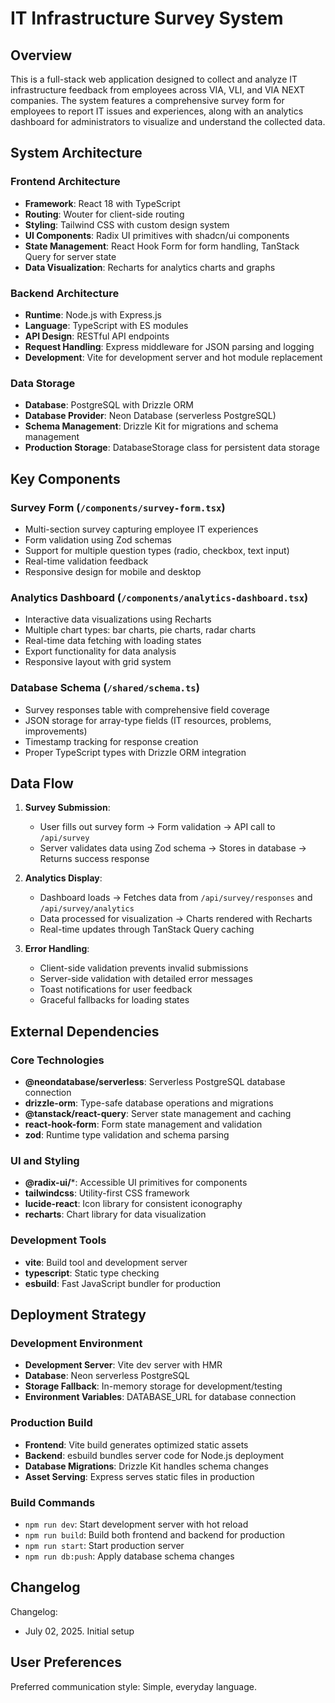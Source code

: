 # IT Infrastructure Survey System

## Overview

This is a full-stack web application designed to collect and analyze IT infrastructure feedback from employees across VIA, VLI, and VIA NEXT companies. The system features a comprehensive survey form for employees to report IT issues and experiences, along with an analytics dashboard for administrators to visualize and understand the collected data.

## System Architecture

### Frontend Architecture
- **Framework**: React 18 with TypeScript
- **Routing**: Wouter for client-side routing
- **Styling**: Tailwind CSS with custom design system
- **UI Components**: Radix UI primitives with shadcn/ui components
- **State Management**: React Hook Form for form handling, TanStack Query for server state
- **Data Visualization**: Recharts for analytics charts and graphs

### Backend Architecture
- **Runtime**: Node.js with Express.js
- **Language**: TypeScript with ES modules
- **API Design**: RESTful API endpoints
- **Request Handling**: Express middleware for JSON parsing and logging
- **Development**: Vite for development server and hot module replacement

### Data Storage
- **Database**: PostgreSQL with Drizzle ORM
- **Database Provider**: Neon Database (serverless PostgreSQL)
- **Schema Management**: Drizzle Kit for migrations and schema management
- **Production Storage**: DatabaseStorage class for persistent data storage

## Key Components

### Survey Form (`/components/survey-form.tsx`)
- Multi-section survey capturing employee IT experiences
- Form validation using Zod schemas
- Support for multiple question types (radio, checkbox, text input)
- Real-time validation feedback
- Responsive design for mobile and desktop

### Analytics Dashboard (`/components/analytics-dashboard.tsx`)
- Interactive data visualizations using Recharts
- Multiple chart types: bar charts, pie charts, radar charts
- Real-time data fetching with loading states
- Export functionality for data analysis
- Responsive layout with grid system

### Database Schema (`/shared/schema.ts`)
- Survey responses table with comprehensive field coverage
- JSON storage for array-type fields (IT resources, problems, improvements)
- Timestamp tracking for response creation
- Proper TypeScript types with Drizzle ORM integration

## Data Flow

1. **Survey Submission**: 
   - User fills out survey form → Form validation → API call to `/api/survey`
   - Server validates data using Zod schema → Stores in database → Returns success response

2. **Analytics Display**:
   - Dashboard loads → Fetches data from `/api/survey/responses` and `/api/survey/analytics`
   - Data processed for visualization → Charts rendered with Recharts
   - Real-time updates through TanStack Query caching

3. **Error Handling**:
   - Client-side validation prevents invalid submissions
   - Server-side validation with detailed error messages
   - Toast notifications for user feedback
   - Graceful fallbacks for loading states

## External Dependencies

### Core Technologies
- **@neondatabase/serverless**: Serverless PostgreSQL database connection
- **drizzle-orm**: Type-safe database operations and migrations
- **@tanstack/react-query**: Server state management and caching
- **react-hook-form**: Form state management and validation
- **zod**: Runtime type validation and schema parsing

### UI and Styling
- **@radix-ui/***: Accessible UI primitives for components
- **tailwindcss**: Utility-first CSS framework
- **lucide-react**: Icon library for consistent iconography
- **recharts**: Chart library for data visualization

### Development Tools
- **vite**: Build tool and development server
- **typescript**: Static type checking
- **esbuild**: Fast JavaScript bundler for production

## Deployment Strategy

### Development Environment
- **Development Server**: Vite dev server with HMR
- **Database**: Neon serverless PostgreSQL
- **Storage Fallback**: In-memory storage for development/testing
- **Environment Variables**: DATABASE_URL for database connection

### Production Build
- **Frontend**: Vite build generates optimized static assets
- **Backend**: esbuild bundles server code for Node.js deployment
- **Database Migrations**: Drizzle Kit handles schema changes
- **Asset Serving**: Express serves static files in production

### Build Commands
- `npm run dev`: Start development server with hot reload
- `npm run build`: Build both frontend and backend for production
- `npm run start`: Start production server
- `npm run db:push`: Apply database schema changes

## Changelog

Changelog:
- July 02, 2025. Initial setup

## User Preferences

Preferred communication style: Simple, everyday language.